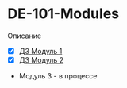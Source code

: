 # DE-101-Modules

Описание

* [x] [ДЗ Модуль 1](https://github.com/tfdf63/DE-101-Modules/tree/main/DE-101%20Module%201)
* [x] [ДЗ Модуль 2](https://github.com/tfdf63/DE-101-Modules/tree/main/DE-101%20Module%202)
* Модуль 3 - в процессе

